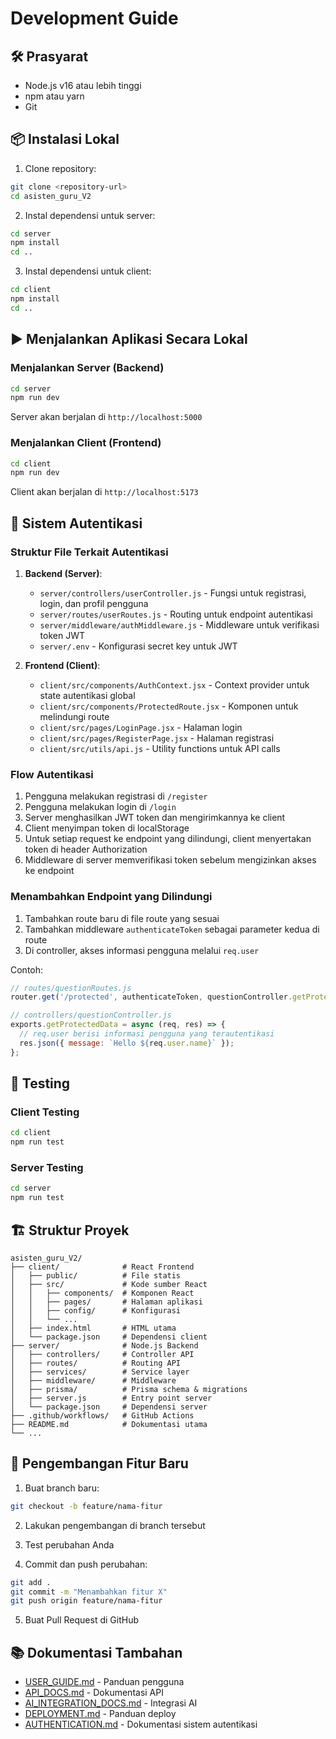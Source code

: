 # Development Guide

## 🛠️ Prasyarat

- Node.js v16 atau lebih tinggi
- npm atau yarn
- Git

## 📦 Instalasi Lokal

1. Clone repository:
```bash
git clone <repository-url>
cd asisten_guru_V2
```

2. Instal dependensi untuk server:
```bash
cd server
npm install
cd ..
```

3. Instal dependensi untuk client:
```bash
cd client
npm install
cd ..
```

## ▶️ Menjalankan Aplikasi Secara Lokal

### Menjalankan Server (Backend)
```bash
cd server
npm run dev
```

Server akan berjalan di `http://localhost:5000`

### Menjalankan Client (Frontend)
```bash
cd client
npm run dev
```

Client akan berjalan di `http://localhost:5173`

## 🔐 Sistem Autentikasi

### Struktur File Terkait Autentikasi

1. **Backend (Server)**:
   - `server/controllers/userController.js` - Fungsi untuk registrasi, login, dan profil pengguna
   - `server/routes/userRoutes.js` - Routing untuk endpoint autentikasi
   - `server/middleware/authMiddleware.js` - Middleware untuk verifikasi token JWT
   - `server/.env` - Konfigurasi secret key untuk JWT

2. **Frontend (Client)**:
   - `client/src/components/AuthContext.jsx` - Context provider untuk state autentikasi global
   - `client/src/components/ProtectedRoute.jsx` - Komponen untuk melindungi route
   - `client/src/pages/LoginPage.jsx` - Halaman login
   - `client/src/pages/RegisterPage.jsx` - Halaman registrasi
   - `client/src/utils/api.js` - Utility functions untuk API calls

### Flow Autentikasi

1. Pengguna melakukan registrasi di `/register`
2. Pengguna melakukan login di `/login`
3. Server menghasilkan JWT token dan mengirimkannya ke client
4. Client menyimpan token di localStorage
5. Untuk setiap request ke endpoint yang dilindungi, client menyertakan token di header Authorization
6. Middleware di server memverifikasi token sebelum mengizinkan akses ke endpoint

### Menambahkan Endpoint yang Dilindungi

1. Tambahkan route baru di file route yang sesuai
2. Tambahkan middleware `authenticateToken` sebagai parameter kedua di route
3. Di controller, akses informasi pengguna melalui `req.user`

Contoh:
```javascript
// routes/questionRoutes.js
router.get('/protected', authenticateToken, questionController.getProtectedData);

// controllers/questionController.js
exports.getProtectedData = async (req, res) => {
  // req.user berisi informasi pengguna yang terautentikasi
  res.json({ message: `Hello ${req.user.name}` });
};
```

## 🧪 Testing

### Client Testing
```bash
cd client
npm run test
```

### Server Testing
```bash
cd server
npm run test
```

## 🏗️ Struktur Proyek

```
asisten_guru_V2/
├── client/              # React Frontend
│   ├── public/          # File statis
│   ├── src/             # Kode sumber React
│   │   ├── components/  # Komponen React
│   │   ├── pages/       # Halaman aplikasi
│   │   ├── config/      # Konfigurasi
│   │   └── ...
│   ├── index.html       # HTML utama
│   └── package.json     # Dependensi client
├── server/              # Node.js Backend
│   ├── controllers/     # Controller API
│   ├── routes/          # Routing API
│   ├── services/        # Service layer
│   ├── middleware/      # Middleware
│   ├── prisma/          # Prisma schema & migrations
│   ├── server.js        # Entry point server
│   └── package.json     # Dependensi server
├── .github/workflows/   # GitHub Actions
├── README.md            # Dokumentasi utama
└── ...
```

## 🔄 Pengembangan Fitur Baru

1. Buat branch baru:
```bash
git checkout -b feature/nama-fitur
```

2. Lakukan pengembangan di branch tersebut

3. Test perubahan Anda

4. Commit dan push perubahan:
```bash
git add .
git commit -m "Menambahkan fitur X"
git push origin feature/nama-fitur
```

5. Buat Pull Request di GitHub

## 📚 Dokumentasi Tambahan

- [USER_GUIDE.md](USER_GUIDE.md) - Panduan pengguna
- [API_DOCS.md](API_DOCS.md) - Dokumentasi API
- [AI_INTEGRATION_DOCS.md](AI_INTEGRATION_DOCS.md) - Integrasi AI
- [DEPLOYMENT.md](DEPLOYMENT.md) - Panduan deploy
- [AUTHENTICATION.md](AUTHENTICATION.md) - Dokumentasi sistem autentikasi